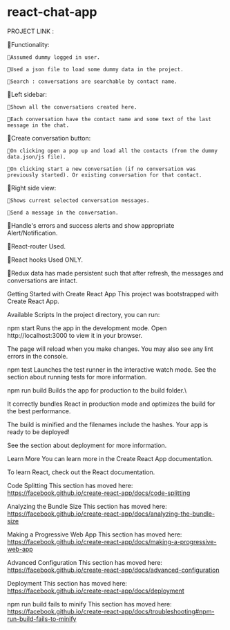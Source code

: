 # react-chat-app
PROJECT LINK : 

🚀Functionality:

	🔹Assumed dummy logged in user.
	
	🔹Used a json file to load some dummy data in the project.
	
	🔹Search : conversations are searchable by contact name.

🚀Left sidebar:

	🔹Shown all the conversations created here.
	
	🔹Each conversation have the contact name and some text of the last message in the chat.
	

🚀Create conversation button:

	🔹On clicking open a pop up and load all the contacts (from the dummy data.json/js file).
	
	🔹On clicking start a new conversation (if no conversation was previously started). Or existing conversation for that contact.
	

🚀Right side view:

	🔹Shows current selected conversation messages.
	
	🔹Send a message in the conversation.
	

🚀Handle's errors and success alerts and show appropriate Alert/Notification.

🚀React-router Used.

🚀React hooks Used ONLY.

🚀Redux data has made persistent such that after refresh, the messages and conversations are intact.



Getting Started with Create React App
This project was bootstrapped with Create React App.

Available Scripts
In the project directory, you can run:

npm start
Runs the app in the development mode.
Open http://localhost:3000 to view it in your browser.

The page will reload when you make changes.
You may also see any lint errors in the console.

npm test
Launches the test runner in the interactive watch mode.
See the section about running tests for more information.

npm run build
Builds the app for production to the build folder.\

It correctly bundles React in production mode and optimizes the build for the best performance.

The build is minified and the filenames include the hashes.
Your app is ready to be deployed!

See the section about deployment for more information.

Learn More
You can learn more in the Create React App documentation.

To learn React, check out the React documentation.

Code Splitting
This section has moved here: https://facebook.github.io/create-react-app/docs/code-splitting

Analyzing the Bundle Size
This section has moved here: https://facebook.github.io/create-react-app/docs/analyzing-the-bundle-size

Making a Progressive Web App
This section has moved here: https://facebook.github.io/create-react-app/docs/making-a-progressive-web-app

Advanced Configuration
This section has moved here: https://facebook.github.io/create-react-app/docs/advanced-configuration

Deployment
This section has moved here: https://facebook.github.io/create-react-app/docs/deployment

npm run build fails to minify
This section has moved here: https://facebook.github.io/create-react-app/docs/troubleshooting#npm-run-build-fails-to-minify
